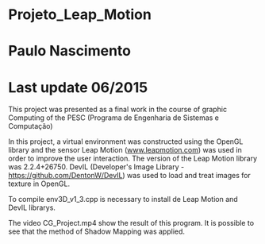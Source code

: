 # Projeto_Leap_Motion
# Paulo Nascimento
# Last update 06/2015
This project was presented as a final work in the course of graphic Computing of the PESC (Programa de Engenharia de Sistemas e Computação)

In this project, a virtual environment was constructed using the OpenGL library and the sensor Leap Motion (www.leapmotion.com) was used in order to improve the user interaction. The version of the Leap Motion library was 2.2.4+26750.
DevIL (Developer's Image Library - https://github.com/DentonW/DevIL) was used to load and treat images for texture in OpenGL.

To compile env3D_v1_3.cpp is necessary to install de Leap Motion and DevIL librarys.

The video CG_Project.mp4 show the result of this program. It is possible to see that the method of Shadow Mapping was applied. 

